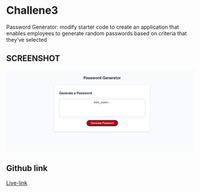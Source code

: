 # Challene3
Password Generator: modify starter code to create an application that enables employees to generate random passwords based on criteria that they’ve selected

## SCREENSHOT
![Webpage screenshot](./Assets/Screen%20Shot%202022-09-01%20at%203.15.10%20PM.png)

## Github link
[Live-link](https://christilato.github.io/PasswordGenerator/)